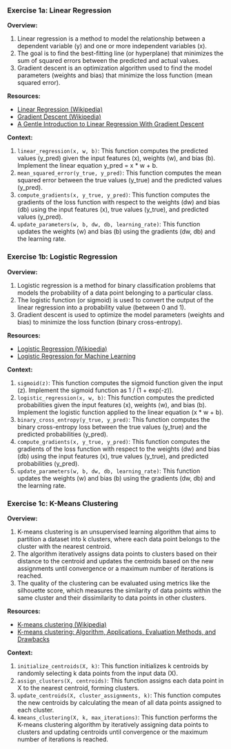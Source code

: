 ### Exercise 1a: Linear Regression

**Overview:**

1. Linear regression is a method to model the relationship between a dependent variable (y) and one or more independent variables (x).
2. The goal is to find the best-fitting line (or hyperplane) that minimizes the sum of squared errors between the predicted and actual values.
3. Gradient descent is an optimization algorithm used to find the model parameters (weights and bias) that minimize the loss function (mean squared error).

**Resources:**

- [Linear Regression (Wikipedia)](https://en.wikipedia.org/wiki/Linear_regression)
- [Gradient Descent (Wikipedia)](https://en.wikipedia.org/wiki/Gradient_descent)
- [A Gentle Introduction to Linear Regression With Gradient Descent](https://towardsdatascience.com/a-gentle-introduction-to-linear-regression-with-gradient-descent-3b7465109d18)

**Context:**

1. `linear_regression(x, w, b)`: This function computes the predicted values (y_pred) given the input features (x), weights (w), and bias (b). Implement the linear equation y_pred = x \* w + b.
2. `mean_squared_error(y_true, y_pred)`: This function computes the mean squared error between the true values (y_true) and the predicted values (y_pred).
3. `compute_gradients(x, y_true, y_pred)`: This function computes the gradients of the loss function with respect to the weights (dw) and bias (db) using the input features (x), true values (y_true), and predicted values (y_pred).
4. `update_parameters(w, b, dw, db, learning_rate)`: This function updates the weights (w) and bias (b) using the gradients (dw, db) and the learning rate.

### Exercise 1b: Logistic Regression

**Overview:**

1. Logistic regression is a method for binary classification problems that models the probability of a data point belonging to a particular class.
2. The logistic function (or sigmoid) is used to convert the output of the linear regression into a probability value (between 0 and 1).
3. Gradient descent is used to optimize the model parameters (weights and bias) to minimize the loss function (binary cross-entropy).

**Resources:**

- [Logistic Regression (Wikipedia)](https://en.wikipedia.org/wiki/Logistic_regression)
- [Logistic Regression for Machine Learning](https://machinelearningmastery.com/logistic-regression-for-machine-learning/)

**Context:**

1. `sigmoid(z)`: This function computes the sigmoid function given the input (z). Implement the sigmoid function as 1 / (1 + exp(-z)).
2. `logistic_regression(x, w, b)`: This function computes the predicted probabilities given the input features (x), weights (w), and bias (b). Implement the logistic function applied to the linear equation (x \* w + b).
3. `binary_cross_entropy(y_true, y_pred)`: This function computes the binary cross-entropy loss between the true values (y_true) and the predicted probabilities (y_pred).
4. `compute_gradients(x, y_true, y_pred)`: This function computes the gradients of the loss function with respect to the weights (dw) and bias (db) using the input features (x), true values (y_true), and predicted probabilities (y_pred).
5. `update_parameters(w, b, dw, db, learning_rate)`: This function updates the weights (w) and bias (b) using the gradients (dw, db) and the learning rate.

### Exercise 1c: K-Means Clustering

**Overview:**

1. K-means clustering is an unsupervised learning algorithm that aims to partition a dataset into k clusters, where each data point belongs to the cluster with the nearest centroid.
2. The algorithm iteratively assigns data points to clusters based on their distance to the centroid and updates the centroids based on the new assignments until convergence or a maximum number of iterations is reached.
3. The quality of the clustering can be evaluated using metrics like the silhouette score, which measures the similarity of data points within the same cluster and their dissimilarity to data points in other clusters.

**Resources:**

- [K-means clustering (Wikipedia)](https://en.wikipedia.org/wiki/K-means_clustering)
- [K-means clustering: Algorithm, Applications, Evaluation Methods, and Drawbacks](https://towardsdatascience.com/k-means-clustering-algorithm-applications-evaluation-methods-and-drawbacks-aa03e644b48a)

**Context:**

1. `initialize_centroids(X, k)`: This function initializes k centroids by randomly selecting k data points from the input data (X).
2. `assign_clusters(X, centroids)`: This function assigns each data point in X to the nearest centroid, forming clusters.
3. `update_centroids(X, cluster_assignments, k)`: This function computes the new centroids by calculating the mean of all data points assigned to each cluster.
4. `kmeans_clustering(X, k, max_iterations)`: This function performs the K-means clustering algorithm by iteratively assigning data points to clusters and updating centroids until convergence or the maximum number of iterations is reached.
